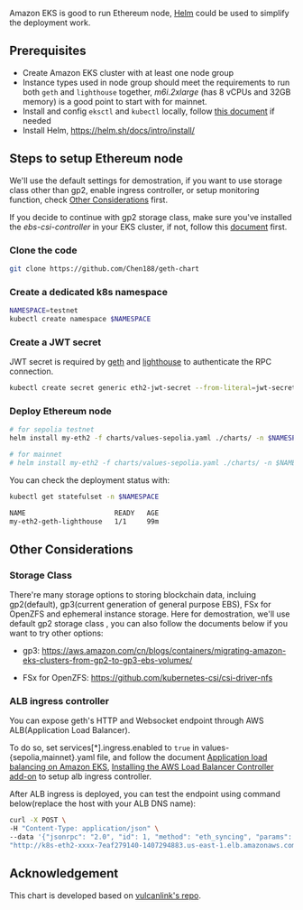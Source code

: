 Amazon EKS is good to run Ethereum node, [Helm](https://helm.sh/) could be used to simplify the deployment work.

## Prerequisites
- Create Amazon EKS cluster with at least one node group
- Instance types used in node group should meet the requirements to run both `geth` and `lighthouse` together, *m6i.2xlarge* (has 8 vCPUs and 32GB memory) is a good point to start with for mainnet.
- Install and config `eksctl` and `kubectl` locally, follow [this document](https://docs.aws.amazon.com/eks/latest/userguide/getting-started.html) if needed
- Install Helm, https://helm.sh/docs/intro/install/

## Steps to setup Ethereum node

We'll use the default settings for demostration, if you want to use storage class other than gp2, enable ingress controller, or setup monitoring function, check [Other Considerations](#Other-Considerations) first.

If you decide to continue with gp2 storage class, make sure you've installed the *ebs-csi-controller* in your EKS cluster, if not, follow this [document](https://docs.aws.amazon.com/eks/latest/userguide/ebs-csi.html) first.

### Clone the code

```bash
git clone https://github.com/Chen188/geth-chart
```
### Create a dedicated k8s namespace

```bash
NAMESPACE=testnet
kubectl create namespace $NAMESPACE
```

### Create a JWT secret

JWT secret is required by [geth](https://geth.ethereum.org/docs/interface/consensus-clients) and [lighthouse](https://lighthouse-book.sigmaprime.io/run_a_node.html#step-3-run-lighthouse) to authenticate the RPC connection.

```bash
kubectl create secret generic eth2-jwt-secret --from-literal=jwt-secret=$(openssl rand -hex 32) -n $NAMESPACE
```

### Deploy Ethereum node

```bash
# for sepolia testnet
helm install my-eth2 -f charts/values-sepolia.yaml ./charts/ -n $NAMESPACE

# for mainnet
# helm install my-eth2 -f charts/values-sepolia.yaml ./charts/ -n $NAMESPACE
```

You can check the deployment status with:

```bash
kubectl get statefulset -n $NAMESPACE 

NAME                      READY   AGE
my-eth2-geth-lighthouse   1/1     99m
```

## Other Considerations

### Storage Class

There're many storage options to storing blockchain data, incluing gp2(default), gp3(current generation of general purpose EBS), FSx for OpenZFS and ephemeral instance storage. Here for demostration, we'll use default gp2 storage class , you can also follow the documents below if you want to try other options:

- gp3: https://aws.amazon.com/cn/blogs/containers/migrating-amazon-eks-clusters-from-gp2-to-gp3-ebs-volumes/

- FSx for OpenZFS: https://github.com/kubernetes-csi/csi-driver-nfs

### ALB ingress controller

You can expose geth's HTTP and Websocket endpoint through AWS ALB(Application Load Balancer).

To do so, set services[*].ingress.enabled to `true` in values-{sepolia,mainnet}.yaml file, and follow the document [Application load balancing on Amazon EKS](https://docs.aws.amazon.com/eks/latest/userguide/alb-ingress.html), [Installing the AWS Load Balancer Controller add-on](https://docs.aws.amazon.com/eks/latest/userguide/aws-load-balancer-controller.html) to setup alb ingress controller.

After ALB ingress is deployed, you can test the endpoint using command below(replace the host with your ALB DNS name):

```bash
curl -X POST \
-H "Content-Type: application/json" \
--data '{"jsonrpc": "2.0", "id": 1, "method": "eth_syncing", "params": []}' \
"http://k8s-eth2-xxxx-7eaf279140-1407294883.us-east-1.elb.amazonaws.com/api/v1"
```

## Acknowledgement

This chart is developed based on [vulcanlink's repo](https://github.com/vulcanlink/charts).